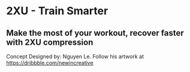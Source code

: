# 2XU - Train Smarter

## Make the most of your workout, recover faster with 2XU compression

Concept Designed by: Nguyen Le.
Follow his artwork at https://dribbble.com/newincreative

